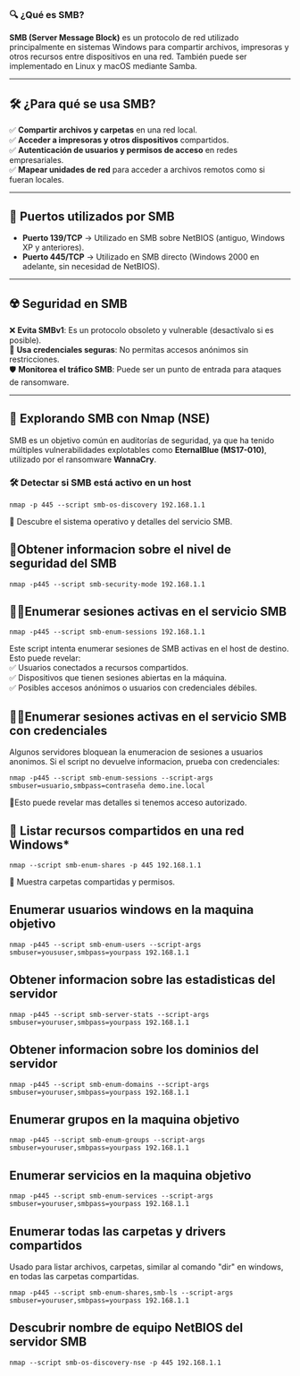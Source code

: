 ### 🔍 **¿Qué es SMB?**

**SMB (Server Message Block)** es un protocolo de red utilizado principalmente en sistemas Windows para compartir archivos, impresoras y otros recursos entre dispositivos en una red. También puede ser implementado en Linux y macOS mediante Samba.

---

## 🛠️ **¿Para qué se usa SMB?**

✅ **Compartir archivos y carpetas** en una red local.  
✅ **Acceder a impresoras y otros dispositivos** compartidos.  
✅ **Autenticación de usuarios y permisos de acceso** en redes empresariales.  
✅ **Mapear unidades de red** para acceder a archivos remotos como si fueran locales.

---

## 📌 **Puertos utilizados por SMB**

- **Puerto 139/TCP** → Utilizado en SMB sobre NetBIOS (antiguo, Windows XP y anteriores).
- **Puerto 445/TCP** → Utilizado en SMB directo (Windows 2000 en adelante, sin necesidad de NetBIOS).

---

## ☢️ **Seguridad en SMB**

❌ **Evita SMBv1**: Es un protocolo obsoleto y vulnerable (desactívalo si es posible).  
🔐 **Usa credenciales seguras**: No permitas accesos anónimos sin restricciones.  
🛡️ **Monitorea el tráfico SMB**: Puede ser un punto de entrada para ataques de ransomware.

---

## 🔎 **Explorando SMB con Nmap (NSE)**

SMB es un objetivo común en auditorías de seguridad, ya que ha tenido múltiples vulnerabilidades explotables como **EternalBlue (MS17-010)**, utilizado por el ransomware **WannaCry**.

### 🛠️ **Detectar si SMB está activo en un host**

`nmap -p 445 --script smb-os-discovery 192.168.1.1`

🔹 Descubre el sistema operativo y detalles del servicio SMB.

## 🔐**Obtener informacion sobre el nivel de seguridad del SMB**

`nmap -p445 --script smb-security-mode 192.168.1.1`


## 🙍‍♂️**Enumerar sesiones activas en el servicio SMB**

`nmap -p445 --script smb-enum-sessions 192.168.1.1`

Este script intenta enumerar sesiones de SMB activas en el host de destino. Esto puede revelar:  
✅ Usuarios conectados a recursos compartidos.  
✅ Dispositivos que tienen sesiones abiertas en la máquina.  
✅ Posibles accesos anónimos o usuarios con credenciales débiles.


## **🙍‍♂️Enumerar sesiones activas en el servicio SMB con credenciales**

Algunos servidores bloquean la enumeracion de sesiones a usuarios anonimos. Si el script no devuelve informacion, prueba con credenciales:

`nmap -p445 --script smb-enum-sessions --script-args smbuser=usuario,smbpass=contraseña demo.ine.local`

🔹Esto puede revelar mas detalles si tenemos acceso autorizado.

## **📂 Listar recursos compartidos en una red Windows***

`nmap --script smb-enum-shares -p 445 192.168.1.1`

🔹 Muestra carpetas compartidas y permisos.


## **Enumerar usuarios windows en la maquina objetivo**

`nmap -p445 --script smb-enum-users --script-args smbuser=yoususer,smbpass=yourpass 192.168.1.1`


## **Obtener informacion sobre las estadisticas del servidor**

`nmap -p445 --script smb-server-stats --script-args smbuser=youruser,smbpass=yourpass 192.168.1.1`

## **Obtener informacion sobre los dominios del servidor**

`nmap -p445 --script smb-enum-domains --script-args smbuser=youruser,smbpass=yourpass 192.168.1.1`

## **Enumerar grupos en la maquina objetivo**

`nmap -p445 --script smb-enum-groups --script-args smbuser=youruser,smbpass=yourpass 192.168.1.1`

## **Enumerar servicios en la maquina objetivo**

`nmap -p445 --script smb-enum-services --script-args smbuser=youruser,smbpass=yourpass 192.168.1.1`

## **Enumerar todas las carpetas y drivers compartidos**

Usado para listar archivos, carpetas, similar al comando "dir" en windows, en todas las carpetas compartidas.

`nmap -p445 --script smb-enum-shares,smb-ls --script-args smbuser=youruser,smbpass=yourpass 192.168.1.1`

## Descubrir nombre de equipo NetBIOS del servidor SMB

`nmap --script smb-os-discovery-nse -p 445 192.168.1.1`